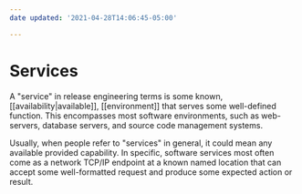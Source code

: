 ```yaml
---
date updated: '2021-04-28T14:06:45-05:00'

---
```


# Services

A "service" in release engineering terms is some known, [[availability|available]], [[environment]] that serves some well-defined function.  This encompasses most software environments, such as web-servers, database servers, and source code management systems.

Usually, when people refer to "services" in general, it could mean any available provided capability.  In specific, software services most often come as a network TCP/IP endpoint at a known named location that can accept some well-formatted request and produce some expected action or result.
